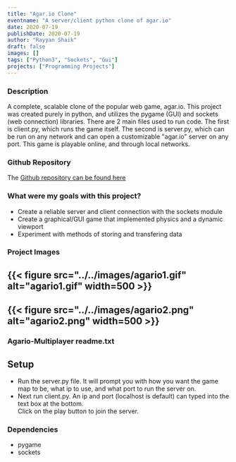 ```yaml
---
title: "Agar.io Clone"
eventname: "A server/client python clone of agar.io"
date: 2020-07-19
publishDate: 2020-07-19
author: "Rayyan Shaik"
draft: false
images: []
tags: ["Python3", "Sockets", "Gui"]
projects: ["Programming Projects"]
---
```


### Description
A complete, scalable clone of the popular web game, agar.io. This project was created purely in python, and utilizes the pygame (GUI) and sockets (web connection) libraries. There are 2 main files used to run code. The first is client.py, which runs the game itself. The second is server.py, which can be run on any network and can open a customizable "agar.io" server on any port. This game is playable online, and through local networks.

### Github Repository
The [Github repository can be found here](https://github.com/rayyanshaik2022/Agario-Multiplayer/)   

### What were my goals with this project?
* Create a reliable server and client connection with the sockets module
* Create a graphical/GUI game that implemented physics and a dynamic viewport
* Experiment with methods of storing and transfering data


### Project Images

{{< figure src="../../images/agario1.gif" alt="agario1.gif" width=500 >}}
---
{{< figure src="../../images/agario2.png" alt="agario2.png" width=500 >}}
---

### Agario-Multiplayer readme.txt
## Setup
* Run the server.py file. It will prompt you with how you want the game map to be, what ip to use, and what port to run the server on.
* Next run client.py.   An ip and port (localhost is default) can typed into the text box at the bottom.   
Click on the play button to join the server.

### Dependencies
* pygame
* sockets
